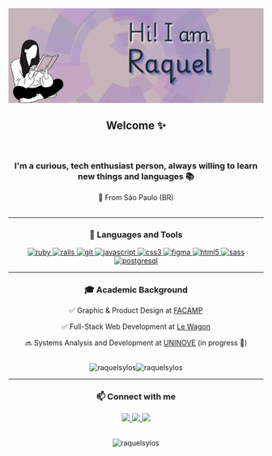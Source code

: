 <div align="center"> 
  <img src="https://github.com/raquelsylos/raquelsylos/blob/main/gh_profile.png?raw=true"/>

  <h2> Welcome ✨</h2><br>
  <h3> I'm a curious, tech enthusiast person, always willing to learn new things and languages 📚 </h3>

  📍 From São Paulo (BR)
<br><br>
<hr>
<h3> 🔧 Languages and Tools </h3>

<p> <a href="https://www.ruby-lang.org/en/" target="_blank"> <img src="https://img.shields.io/badge/Ruby-285497?style=for-the-badge&logo=ruby&logoColor=violet" alt="ruby" /> </a> 
  <a href="https://rubyonrails.org/" target="_blank"> <img src="https://img.shields.io/badge/Ruby_on_Rails-285497?style=for-the-badge&logo=ruby-on-rails&logoColor=violet" alt="rails" /> </a>  
  <a href="https://git-scm.com/" target="_blank"> <img src="https://shields.io/badge/git-285497?style=for-the-badge&logo=git&logoColor=violet" alt="git" /> </a> 
  <a href="https://developer.mozilla.org/en-US/docs/Web/JavaScript" target="_blank"> <img src="https://img.shields.io/badge/JavaScript-285497?style=for-the-badge&logo=javascript&logoColor=violet" alt="javascript"/> 
  <a href="https://www.w3schools.com/css/" target="_blank"> <img src="https://img.shields.io/badge/CSS3-285497?style=for-the-badge&logo=css3&logoColor=violet" alt="css3" /> </a>
  <a href="https://www.figma.com/" target="_blank"> <img src="https://img.shields.io/badge/Figma-285497?style=for-the-badge&logo=figma&logoColor=violet" alt="figma" /> </a>
  <a href="https://www.w3.org/html/" target="_blank"> <img src="https://img.shields.io/badge/HTML5-285497?style=for-the-badge&logo=html5&logoColor=violet" alt="html5" /> </a> 
  <a href="https://sass-lang.com" target="_blank"> <img src="https://img.shields.io/badge/Sass-285497?style=for-the-badge&logo=sass&logoColor=violet" alt="sass" /> </a> 
  <a href="https://www.postgresql.org/"> <img src="https://img.shields.io/badge/PostgreSQL-285497?style=for-the-badge&logo=postgresql&logoColor=violet" alt="postgresql"/> </a> 
</p>

<hr>
<h3> 🎓 Academic Background </h3>

✅ Graphic & Product Design at [FACAMP](https://vestibular3.facamp.com.br/) 
  
✅ Full-Stack Web Development at [Le Wagon](https://www.lewagon.com/) 
  
🔜 Systems Analysis and Development at [UNINOVE](https://www.uninove.br/) (in progress 📶)

<br>
   
<div align="center" style="display: flex; justify-content: center; align-items: center;">
  <img src="https://github-readme-stats.vercel.app/api?username=raquelsylos&show_icons=true&locale=en&theme=tokyonight" alt="raquelsylos" />
  <img src="https://github-readme-stats.vercel.app/api/top-langs?username=raquelsylos&layout=compact&theme=tokyonight&langs_count=6" alt="raquelsylos" />
</div>

<hr>

<h3 align="center">📫 Connect with me</h3>
<div align="center">
  <a href="https://www.linkedin.com/in/raquelbiondi" target="_blank">
    <img src="https://img.shields.io/badge/LinkedIn-FFF0F5?style=for-the-badge&logo=linkedin&logoColor=black">
  </a>
  <a href="https://www.instagram.com/_raquelbiondi/" target="_blank">
    <img src="https://img.shields.io/badge/-Instagram-FFF0F5?style=for-the-badge&logo=instagram&logoColor=black">
  </a>
  <a href="mailto:raquelsylos@gmail.com" target="_blank">
    <img src="https://img.shields.io/badge/-Gmail-FFF0F5?style=for-the-badge&logo=gmail&logoColor=black">
  </a>
</div>

<br>

<p align="center">
  <img src="https://komarev.com/ghpvc/?username=raquelsylos&label=Profile%20views&color=0e75b6&style=flat" alt="raquelsylos" />
</p>


